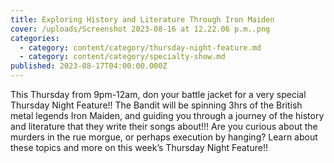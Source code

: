 ```yaml
---
title: Exploring History and Literature Through Iron Maiden
cover: /uploads/Screenshot 2023-08-16 at 12.22.06 p.m..png
categories:
  - category: content/category/thursday-night-feature.md
  - category: content/category/specialty-show.md
published: 2023-08-17T04:00:00.000Z
---
```


This Thursday from 9pm-12am, don your battle jacket for a very special Thursday Night Feature!! The Bandit will be spinning 3hrs of the British metal legends Iron Maiden, and guiding you through a journey of the history and literature that they write their songs about!!! Are you curious about the murders in the rue morgue, or perhaps execution by hanging? Learn about these topics and more on this week’s Thursday Night Feature!!
